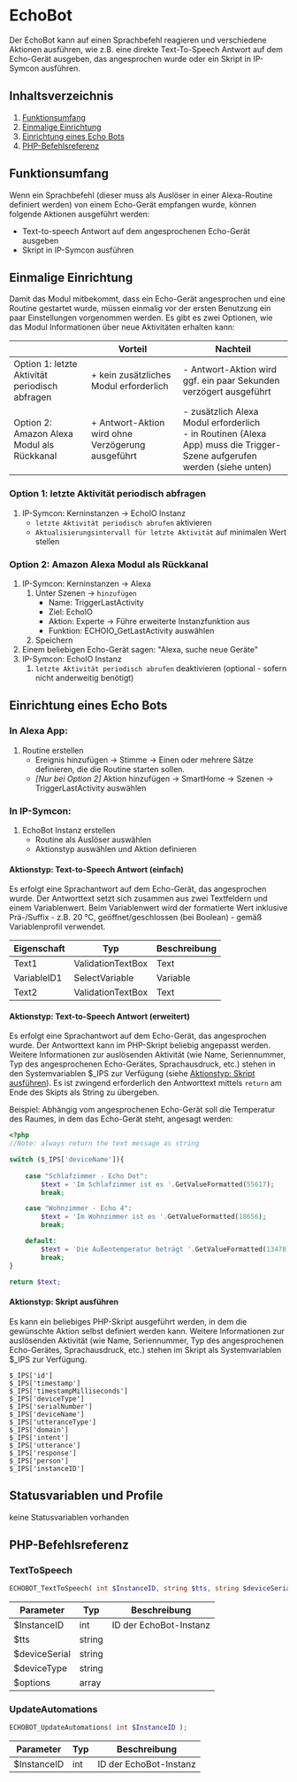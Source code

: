 # EchoBot
Der EchoBot kann auf einen Sprachbefehl reagieren und verschiedene Aktionen ausführen, wie z.B. eine direkte Text-To-Speech Antwort auf dem Echo-Gerät ausgeben, das angesprochen wurde oder ein Skript in IP-Symcon ausführen.

## Inhaltsverzeichnis
1. [Funktionsumfang](#funktionsumfang)
2. [Einmalige Einrichtung](#einmalige-einrichtung)
3. [Einrichtung eines Echo Bots](#einrichtung-eines-echo-bots)
4. [PHP-Befehlsreferenz](#php-befehlsreferenz)

## Funktionsumfang
Wenn ein Sprachbefehl (dieser muss als Auslöser in einer Alexa-Routine definiert werden) von einem Echo-Gerät empfangen wurde, können folgende Aktionen ausgeführt werden:
* Text-to-speech Antwort auf dem angesprochenen Echo-Gerät ausgeben
* Skript in IP-Symcon ausführen

## Einmalige Einrichtung

Damit das Modul mitbekommt, dass ein Echo-Gerät angesprochen und eine Routine gestartet wurde, müssen einmalig vor der ersten Benutzung ein paar Einstellungen vorgenommen werden. Es gibt es zwei Optionen, wie das Modul Informationen über neue Aktivitäten erhalten kann:

|     | Vorteil| Nachteil |
|-----| -----  | -----    |
|Option 1: letzte Aktivität periodisch abfragen | + kein zusätzliches Modul erforderlich | - Antwort-Aktion wird ggf. ein paar Sekunden verzögert ausgeführt|
|Option 2: Amazon Alexa Modul als Rückkanal     | + Antwort-Aktion wird ohne Verzögerung ausgeführt | - zusätzlich Alexa Modul erforderlich <br> - in Routinen (Alexa App) muss die Trigger-Szene aufgerufen werden (siehe unten)|

### Option 1: letzte Aktivität periodisch abfragen

1. IP-Symcon: Kerninstanzen -> EchoIO Instanz 
    - `letzte Aktivität periodisch abrufen` aktivieren
    - `Aktualisierungsintervall für letzte Aktivität` auf minimalen Wert stellen

### Option 2: Amazon Alexa Modul als Rückkanal

1. IP-Symcon: Kerninstanzen -> Alexa
    1. Unter Szenen -> `hinzufügen`
        - Name: TriggerLastActivity
        - Ziel: EchoIO
        - Aktion: Experte -> Führe erweiterte Instanzfunktion aus
        - Funktion: ECHOIO_GetLastActivity auswählen
    2. Speichern 
2. Einem beliebigen Echo-Gerät sagen: "Alexa, suche neue Geräte"
3. IP-Symcon: EchoIO Instanz 
    1. `letzte Aktivität periodisch abrufen`  deaktivieren (optional - sofern nicht anderweitig benötigt)

## Einrichtung eines Echo Bots

### In Alexa App: 
1. Routine erstellen
    - Ereignis hinzufügen -> Stimme -> Einen oder mehrere Sätze definieren, die die Routine starten sollen. 
    - *[Nur bei Option 2]* Aktion hinzufügen -> SmartHome -> Szenen -> TriggerLastActivity auswählen

### In IP-Symcon: 
1. EchoBot Instanz erstellen
    - Routine als Auslöser auswählen
    - Aktionstyp auswählen und Aktion definieren


#### Aktionstyp: Text-to-Speech Antwort (einfach)

Es erfolgt eine Sprachantwort auf dem Echo-Gerät, das angesprochen wurde. Der Antworttext setzt sich zusammen aus zwei Textfeldern und einem Variablenwert. Beim Variablenwert wird der formatierte Wert inklusive Prä-/Suffix - z.B. 20 °C, geöffnet/geschlossen (bei Boolean) - gemäß Variablenprofil verwendet.

|Eigenschaft| Typ| Beschreibung |
|-----| -----| ----- |
|Text1 | ValidationTextBox | Text|
|VariableID1 | SelectVariable | Variable|
|Text2 | ValidationTextBox | Text|



#### Aktionstyp: Text-to-Speech Antwort (erweitert)

Es erfolgt eine Sprachantwort auf dem Echo-Gerät, das angesprochen wurde. Der Antworttext kann im PHP-Skript beliebig angepasst werden. Weitere Informationen zur auslösenden Aktivität (wie Name, Seriennummer, Typ des angesprochenen Echo-Gerätes, Sprachausdruck, etc.) stehen in den Systemvariablen $_IPS zur Verfügung (siehe [Aktionstyp: Skript ausführen](#aktionstyp-skript-ausführen)).
Es ist zwingend erforderlich den Antworttext mittels `return` am Ende des Skipts als String zu übergeben.


Beispiel:
Abhängig vom angesprochenen Echo-Gerät soll die Temperatur des Raumes, in dem das Echo-Gerät steht, angesagt werden:
```php
<?php
//Note: always return the text message as string 

switch ($_IPS['deviceName']){
    
    case "Schlafzimmer - Echo Dot":
        $text = 'Im Schlafzimmer ist es '.GetValueFormatted(55617);
        break;

    case "Wohnzimmer - Echo 4":
        $text = 'Im Wohnzimmer ist es '.GetValueFormatted(18656);
        break;

    default:
        $text = 'Die Außentemperatur beträgt '.GetValueFormatted(13478);
        break;       
}

return $text;
```


#### Aktionstyp: Skript ausführen

Es kann ein beliebiges PHP-Skript ausgeführt werden, in dem die gewünschte Aktion selbst definiert werden kann. Weitere Informationen zur auslösenden Aktivität (wie Name, Seriennummer, Typ des angesprochenen Echo-Gerätes, Sprachausdruck, etc.) stehen im Skript als Systemvariablen $_IPS zur Verfügung.

    $_IPS['id']
    $_IPS['timestamp']
    $_IPS['timestampMilliseconds']
    $_IPS['deviceType']
    $_IPS['serialNumber']
    $_IPS['deviceName']
    $_IPS['utteranceType']
    $_IPS['domain']
    $_IPS['intent']
    $_IPS['utterance']
    $_IPS['response']
    $_IPS['person']
    $_IPS['instanceID']



## Statusvariablen und Profile

keine Statusvariablen vorhanden

## PHP-Befehlsreferenz

### TextToSpeech
```php
ECHOBOT_TextToSpeech( int $InstanceID, string $tts, string $deviceSerial, string $deviceType, array $options );
```
|Parameter| Typ| Beschreibung |
|-----| -----| ----- |
|$InstanceID |int |ID der EchoBot-Instanz |
|$tts |string | |
|$deviceSerial |string | |
|$deviceType |string | |
|$options |array | |

### UpdateAutomations
```php
ECHOBOT_UpdateAutomations( int $InstanceID );
```
|Parameter| Typ| Beschreibung |
|-----| -----| ----- |
|$InstanceID |int |ID der EchoBot-Instanz |
